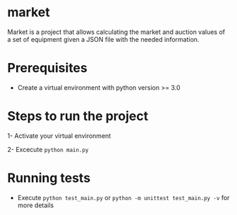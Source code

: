 # market

Market is a project that allows calculating the market and auction values of a set of equipment
given a JSON file with the needed information.

# Prerequisites

- Create a virtual environment with python version >= 3.0

# Steps to run the project

1- Activate your virtual environment

2- Excecute `python main.py`

# Running tests

- Execute `python test_main.py` or
  `python -m unittest test_main.py -v` for more details
